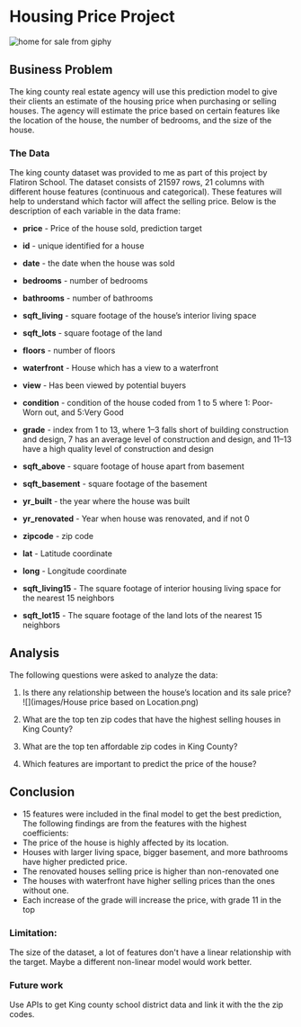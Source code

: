 # Housing Price Project




![home for sale from giphy](https://media.giphy.com/media/Q5FVvyM2OuvUUysSQm/giphy.gif)



## Business Problem

The king county real estate agency will use this prediction model to give their clients an estimate of the housing price when purchasing or selling houses.  The agency will estimate the price based on certain features like the location of the house, the number of bedrooms, and the size of the house.

### The Data

The king county dataset was provided to me as part of this project by Flatiron School. The dataset consists of 21597 rows, 21 columns with different house features (continuous and categorical). These features will help to understand which factor will affect the selling price. Below is the description of each variable in the data frame:

* **price** -  Price of the house sold, prediction target

* **id** - unique identified for a house
* **date** - the date when the house was sold
* **bedrooms** -  number of bedrooms
* **bathrooms** -  number of bathrooms
* **sqft_living** -  square footage of the house’s interior living space
* **sqft_lots** -  square footage of the land 
* **floors** -  number of floors
* **waterfront** - House which has a view to a waterfront
* **view** - Has been viewed by potential buyers
* **condition** - condition of the house coded from 1 to 5 where 1: Poor- Worn out, and 5:Very Good
* **grade** - index from 1 to 13, where 1–3 falls short of building construction and design, 7 has an average level of construction and design, and 11–13 have a high quality level of construction and design
* **sqft_above** - square footage of house apart from basement
* **sqft_basement** - square footage of the basement
* **yr_built** - the year where the house was built
* **yr_renovated** - Year when house was renovated, and if not 0
* **zipcode** - zip code
* **lat** - Latitude coordinate
* **long** - Longitude coordinate
* **sqft_living15** - The square footage of interior housing living space for the nearest 15 neighbors
* **sqft_lot15** - The square footage of the land lots of the nearest 15 neighbors


## Analysis

The following questions were asked to analyze the data:

1. Is there any relationship between the house’s location and its sale price?
![](images/House price based on Location.png)

2. What are the top ten zip codes that have the highest selling houses in King County?
3. What are the top ten affordable zip codes in King County?
4. Which features are important to predict the price of the house?






## Conclusion

- 15 features were included in the final model to get the best prediction, The following findings are from the features with the highest coefficients:
- The price of the house is highly affected by its location.
- Houses with larger living space, bigger basement, and more bathrooms have higher predicted price.
- The renovated houses selling price is higher than non-renovated one
- The houses with waterfront have higher selling prices than the ones without one.
- Each increase of the grade will increase the price, with grade 11 in the top


### Limitation:

The size of the dataset,  a lot of features don't have a linear relationship with the target. Maybe a different non-linear model would work better.

### Future work

Use APIs to get King county school district data and link it with the the zip codes.

